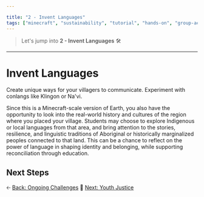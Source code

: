 ```yaml
---

title: "2 - Invent Languages"
tags: ["minecraft", "sustainability", "tutorial", "hands-on", "group-activity"]
---
```


> Let's jump into **2 - Invent Languages** 🛠️
-------------------------------------------

# Invent Languages

Create unique ways for your villagers to communicate. Experiment with conlangs like Klingon or Na'vi.

Since this is a Minecraft-scale version of Earth, you also have the opportunity to look into the real-world history and cultures of the region where you placed your village. Students may choose to explore Indigenous or local languages from that area, and bring attention to the stories, resilience, and linguistic traditions of Aboriginal or historically marginalized peoples connected to that land. This can be a chance to reflect on the power of language in shaping identity and belonging, while supporting reconciliation through education.

## Next Steps

🡠 [Back: Ongoing Challenges](/sustainability_lab/Day-6/00_ongoing_challenges)
🤠 [Next: Youth Justice](/sustainability_lab/Day-6/02_youth_justice)
